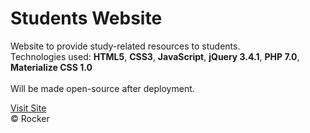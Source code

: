 # Students Website
Website to provide study-related resources to students.<br>
Technologies used: <b>HTML5</b>, <b>CSS3</b>, <b>JavaScript</b>, <b>jQuery 3.4.1</b>, <b>PHP 7.0</b>, <b>Materialize CSS 1.0</b>
<br><br>
Will be made open-source after deployment.<br>

<a href="https://studentsnitsk.ml/studentswebsite">Visit Site</a>
<br>
&copy; Rocker
